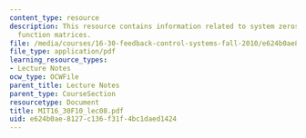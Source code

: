 ```yaml
---
content_type: resource
description: This resource contains information related to system zeros and transfer
  function matrices.
file: /media/courses/16-30-feedback-control-systems-fall-2010/e624b0ae8127c136f31f4bc1daed1424_MIT16_30F10_lec08.pdf
file_type: application/pdf
learning_resource_types:
- Lecture Notes
ocw_type: OCWFile
parent_title: Lecture Notes
parent_type: CourseSection
resourcetype: Document
title: MIT16_30F10_lec08.pdf
uid: e624b0ae-8127-c136-f31f-4bc1daed1424
---
```

